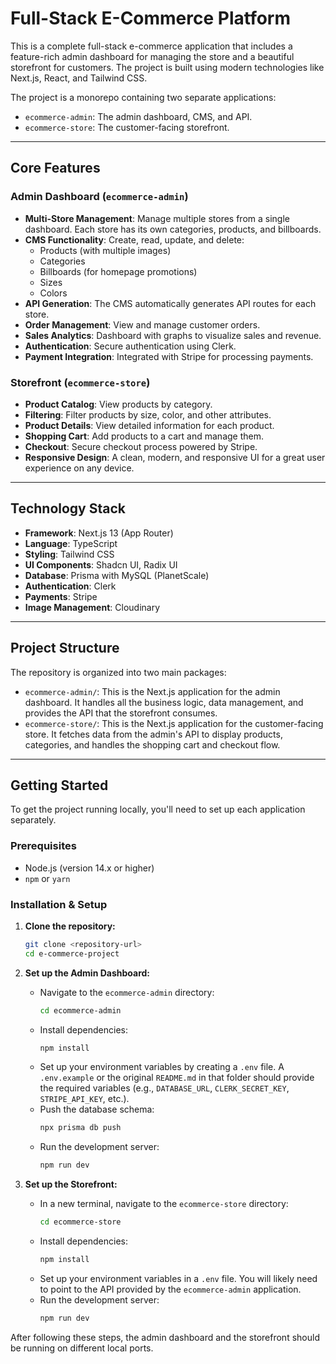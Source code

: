 # Full-Stack E-Commerce Platform

This is a complete full-stack e-commerce application that includes a feature-rich admin dashboard for managing the store and a beautiful storefront for customers. The project is built using modern technologies like Next.js, React, and Tailwind CSS.

The project is a monorepo containing two separate applications:

- `ecommerce-admin`: The admin dashboard, CMS, and API.
- `ecommerce-store`: The customer-facing storefront.

---

## Core Features

### Admin Dashboard (`ecommerce-admin`)

- **Multi-Store Management**: Manage multiple stores from a single dashboard. Each store has its own categories, products, and billboards.
- **CMS Functionality**: Create, read, update, and delete:
  - Products (with multiple images)
  - Categories
  - Billboards (for homepage promotions)
  - Sizes
  - Colors
- **API Generation**: The CMS automatically generates API routes for each store.
- **Order Management**: View and manage customer orders.
- **Sales Analytics**: Dashboard with graphs to visualize sales and revenue.
- **Authentication**: Secure authentication using Clerk.
- **Payment Integration**: Integrated with Stripe for processing payments.

### Storefront (`ecommerce-store`)

- **Product Catalog**: View products by category.
- **Filtering**: Filter products by size, color, and other attributes.
- **Product Details**: View detailed information for each product.
- **Shopping Cart**: Add products to a cart and manage them.
- **Checkout**: Secure checkout process powered by Stripe.
- **Responsive Design**: A clean, modern, and responsive UI for a great user experience on any device.

---

## Technology Stack

- **Framework**: Next.js 13 (App Router)
- **Language**: TypeScript
- **Styling**: Tailwind CSS
- **UI Components**: Shadcn UI, Radix UI
- **Database**: Prisma with MySQL (PlanetScale)
- **Authentication**: Clerk
- **Payments**: Stripe
- **Image Management**: Cloudinary

---

## Project Structure

The repository is organized into two main packages:

- `ecommerce-admin/`: This is the Next.js application for the admin dashboard. It handles all the business logic, data management, and provides the API that the storefront consumes.
- `ecommerce-store/`: This is the Next.js application for the customer-facing store. It fetches data from the admin's API to display products, categories, and handles the shopping cart and checkout flow.

---

## Getting Started

To get the project running locally, you'll need to set up each application separately.

### Prerequisites

- Node.js (version 14.x or higher)
- `npm` or `yarn`

### Installation & Setup

1.  **Clone the repository:**

    ```bash
    git clone <repository-url>
    cd e-commerce-project
    ```

2.  **Set up the Admin Dashboard:**

    - Navigate to the `ecommerce-admin` directory:
      ```bash
      cd ecommerce-admin
      ```
    - Install dependencies:
      ```bash
      npm install
      ```
    - Set up your environment variables by creating a `.env` file. A `.env.example` or the original `README.md` in that folder should provide the required variables (e.g., `DATABASE_URL`, `CLERK_SECRET_KEY`, `STRIPE_API_KEY`, etc.).
    - Push the database schema:
      ```bash
      npx prisma db push
      ```
    - Run the development server:
      ```bash
      npm run dev
      ```

3.  **Set up the Storefront:**
    - In a new terminal, navigate to the `ecommerce-store` directory:
      ```bash
      cd ecommerce-store
      ```
    - Install dependencies:
      ```bash
      npm install
      ```
    - Set up your environment variables in a `.env` file. You will likely need to point to the API provided by the `ecommerce-admin` application.
    - Run the development server:
      ```bash
      npm run dev
      ```

After following these steps, the admin dashboard and the storefront should be running on different local ports.
